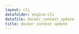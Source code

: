 ```yaml
---
layout: cli
datafolder: engine-cli
datafile: docker_context_update
title: docker context update
---
```

<!--
This page is automatically generated from Docker's source code. If you want to
suggest a change to the text that appears here, open a ticket or pull request
in the source repository on GitHub:

https://github.com/docker/cli
-->

